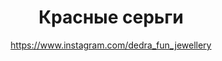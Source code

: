 ---
title: Красные серьги
description: Простые серьги из красных стеклянных бусин
author: https://www.instagram.com/dedra_fun_jewellery
cost: 3000₸
---